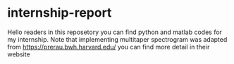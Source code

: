# internship-report
Hello readers
in this reposetory you can find python and matlab codes for my internship. Note that implementing multitaper spectrogram was adapted from https://prerau.bwh.harvard.edu/
you can find more detail in their website 
